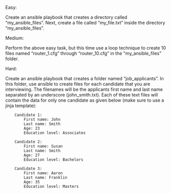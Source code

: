 Easy:

Create an ansible playbook that creates a directory called “my_ansible_files”. Next, create a file called “my_file.txt” inside the directory “my_ansible_files”.

 
Medium:

Perform the above easy task, but this time use a loop technique to create 10 files named “router_1.cfg” through “router_10.cfg” in the "my_ansible_files" folder.

 
Hard:

Create an ansible playbook that creates a folder named “job_applicants”. In this folder, use ansible to create files for each candidate that you are interviewing. The filenames will be the applicants first name and last name separated by an underscore (john_smith.txt). Each of these text files will contain the data for only one candidate as given below (make sure to use a jinja template):

        Candidate 1:
            First name: John
            Last name: Smith
            Age: 23
            Education level: Associates

        Candidate 2:
            First name: Susan
            Last name: Smith
            Age: 27
            Education level: Bachelors

        Candidate 3:
            First name: Aaron
            Last name: Franklin
            Age: 35
            Education level: Masters